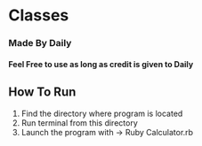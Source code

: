 # Classes
### Made By Daily 
#### Feel Free to use as long as credit is given to **Daily**

## How To Run
1) Find the directory where program is located
2) Run terminal from this directory
2) Launch the program with  -> Ruby Calculator.rb